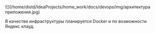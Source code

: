 ![](/home/distd/IdeaProjects/home_work/docs/devops/img/архитектура приложения.jpg)

В качестве инфраструктуры планируется Docker и по возможности Яндекс клауд.